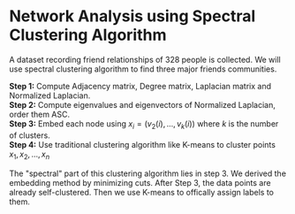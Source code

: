 # Network Analysis using Spectral Clustering Algorithm
A dataset recording friend relationships of 328 people is collected.
We will use spectral clustering algorithm to find three major friends communities.<br>

**Step 1:** Compute Adjacency matrix, Degree matrix, Laplacian matrix and Normalized Laplacian.<br>
**Step 2:** Compute eigenvalues and eigenvectors of Normalized Laplacian, order them ASC.<br>
**Step 3:** Embed each node using $x_i=(v_2(i),..., v_k(i))$ where $k$ is the number of clusters.<br>
**Step 4:** Use traditional clustering algorithm like K-means to cluster points $x_1, x_2,..., x_n$<br>

The "spectral" part of this clustering algorithm lies in step 3. We derived the embedding method by minimizing cuts. After Step 3, the data points are already self-clustered. Then we use K-means to offically assign labels to them.

